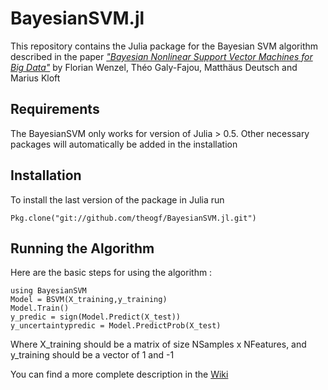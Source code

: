 # BayesianSVM.jl
This repository contains the Julia package for the Bayesian SVM algorithm described in the paper [_"Bayesian Nonlinear Support Vector Machines for Big Data"_](https://arxiv.org/abs/1707.05532) by Florian Wenzel, Théo Galy-Fajou, Matthäus Deutsch and Marius Kloft

## Requirements
The BayesianSVM only works for version of Julia > 0.5.
Other necessary packages will automatically be added in the installation

## Installation
To install the last version of the package in Julia run
```
Pkg.clone("git://github.com/theogf/BayesianSVM.jl.git")
```

## Running the Algorithm
Here are the basic steps for using the algorithm :
```
using BayesianSVM
Model = BSVM(X_training,y_training)
Model.Train()
y_predic = sign(Model.Predict(X_test))
y_uncertaintypredic = Model.PredictProb(X_test)
```
Where X_training should be a matrix of size NSamples x NFeatures, and y_training should be a vector of 1 and -1

You can find a more complete description in the [Wiki](https://github.com/theogf/BayesianSVM.jl/wiki/Bayesian-Support-Vector-Machine-Documentation#welcome-to-the-bayesiansvmjl-wiki)
